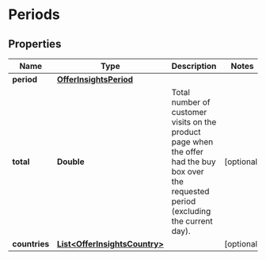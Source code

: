 # Periods

## Properties

 Name          | Type                                                            | Description                                                                                                                               | Notes      
---------------|-----------------------------------------------------------------|-------------------------------------------------------------------------------------------------------------------------------------------|------------
 **period**    | [**OfferInsightsPeriod**](OfferInsightsPeriod.md)               |                                                                                                                                           |
 **total**     | **Double**                                                      | Total number of customer visits on the product page when the offer had the buy box over the requested period (excluding the current day). | [optional] 
 **countries** | [**List&lt;OfferInsightsCountry&gt;**](OfferInsightsCountry.md) |                                                                                                                                           | [optional] 



